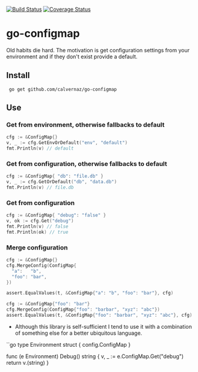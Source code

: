 [![Build Status](https://travis-ci.org/calvernaz/go-configmap.svg?branch=master)](https://travis-ci.org/calvernaz/go-configmap)
[![Coverage Status](https://coveralls.io/repos/github/calvernaz/go-configmap/badge.svg?branch=master)](https://coveralls.io/github/calvernaz/go-configmap?branch=master)

# go-configmap

Old habits die hard. The motivation is get configuration settings from your environment and if they don't exist provide a default.

## Install

	 go get github.com/calvernaz/go-configmap

## Use

### Get from environment, otherwise fallbacks to default

```go
cfg := &ConfigMap{}
v, _ := cfg.GetEnvOrDefault("env", "default")
fmt.Println(v) // default
```

### Get from configuration, otherwise fallbacks to default

```go
cfg := &ConfigMap{ "db": "file.db" }
v, _ := cfg.GetOrDefault("db", "data.db")
fmt.Println(v) // file.db
```

### Get from configuration

```go
cfg := &ConfigMap{ "debug": "false" }
v, ok := cfg.Get("debug")
fmt.Println(v) // false
fmt.Println(ok) // true
```

### Merge configuration

```go
cfg := &ConfigMap{}
cfg.MergeConfig(ConfigMap{
  "a":   "b",
  "foo": "bar",
})

assert.EqualValues(t, &ConfigMap{"a": "b", "foo": "bar"}, cfg)
```

```go
cfg := &ConfigMap{"foo": "bar"}
cfg.MergeConfig(ConfigMap{"foo": "barbar", "xyz": "abc"})
assert.EqualValues(t, &ConfigMap{"foo": "barbar", "xyz": "abc"}, cfg)
```

- Although this library is self-sufficient I tend to use it with a combination of something else for a better ubiquitous language.


``go
type Environment struct {
	config.ConfigMap
}

func (e Environment) Debug() string {
	v, _ := e.ConfigMap.Get("debug")
	return v.(string)
}
```
